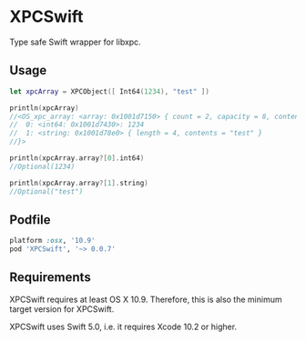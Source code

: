 # XPCSwift

Type safe Swift wrapper for libxpc.

## Usage

```swift
let xpcArray = XPCObject([ Int64(1234), "test" ])

println(xpcArray)
//<OS_xpc_array: <array: 0x1001d7150> { count = 2, capacity = 8, contents =
//	0: <int64: 0x1001d7430>: 1234
//	1: <string: 0x1001d78e0> { length = 4, contents = "test" }
//}>

println(xpcArray.array?[0].int64)
//Optional(1234)

println(xpcArray.array?[1].string)
//Optional("test")
```

## Podfile

```ruby
platform :osx, '10.9'
pod 'XPCSwift', '~> 0.0.7'
```

## Requirements

XPCSwift requires at least OS X 10.9. Therefore, this is also the minimum target version for XPCSwift.

XPCSwift uses Swift 5.0, i.e. it requires Xcode 10.2 or higher.
